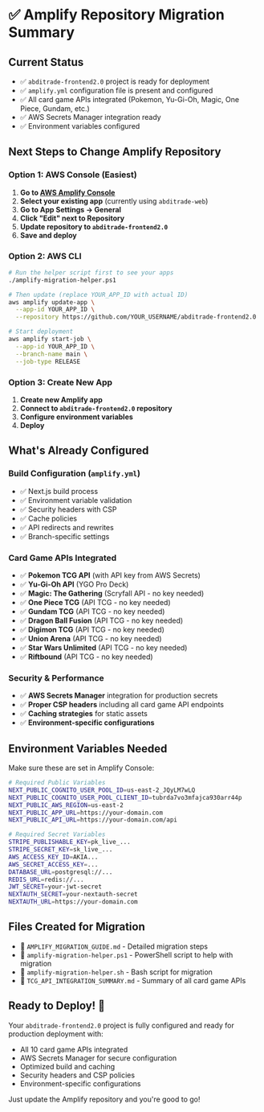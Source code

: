 # ✅ Amplify Repository Migration Summary

## Current Status
- ✅ `abditrade-frontend2.0` project is ready for deployment
- ✅ `amplify.yml` configuration file is present and configured
- ✅ All card game APIs integrated (Pokemon, Yu-Gi-Oh, Magic, One Piece, Gundam, etc.)
- ✅ AWS Secrets Manager integration ready
- ✅ Environment variables configured

## Next Steps to Change Amplify Repository

### Option 1: AWS Console (Easiest)
1. **Go to [AWS Amplify Console](https://console.aws.amazon.com/amplify/)**
2. **Select your existing app** (currently using `abditrade-web`)
3. **Go to App Settings → General**
4. **Click "Edit" next to Repository**
5. **Update repository to `abditrade-frontend2.0`**
6. **Save and deploy**

### Option 2: AWS CLI
```bash
# Run the helper script first to see your apps
./amplify-migration-helper.ps1

# Then update (replace YOUR_APP_ID with actual ID)
aws amplify update-app \
  --app-id YOUR_APP_ID \
  --repository https://github.com/YOUR_USERNAME/abditrade-frontend2.0

# Start deployment
aws amplify start-job \
  --app-id YOUR_APP_ID \
  --branch-name main \
  --job-type RELEASE
```

### Option 3: Create New App
1. **Create new Amplify app**
2. **Connect to `abditrade-frontend2.0` repository**
3. **Configure environment variables**
4. **Deploy**

## What's Already Configured

### Build Configuration (`amplify.yml`)
- ✅ Next.js build process
- ✅ Environment variable validation
- ✅ Security headers with CSP
- ✅ Cache policies
- ✅ API redirects and rewrites
- ✅ Branch-specific settings

### Card Game APIs Integrated
- ✅ **Pokemon TCG API** (with API key from AWS Secrets)
- ✅ **Yu-Gi-Oh API** (YGO Pro Deck)
- ✅ **Magic: The Gathering** (Scryfall API - no key needed)
- ✅ **One Piece TCG** (API TCG - no key needed)
- ✅ **Gundam TCG** (API TCG - no key needed)
- ✅ **Dragon Ball Fusion** (API TCG - no key needed)
- ✅ **Digimon TCG** (API TCG - no key needed)
- ✅ **Union Arena** (API TCG - no key needed)
- ✅ **Star Wars Unlimited** (API TCG - no key needed)
- ✅ **Riftbound** (API TCG - no key needed)

### Security & Performance
- ✅ **AWS Secrets Manager** integration for production secrets
- ✅ **Proper CSP headers** including all card game API endpoints
- ✅ **Caching strategies** for static assets
- ✅ **Environment-specific configurations**

## Environment Variables Needed

Make sure these are set in Amplify Console:

```bash
# Required Public Variables
NEXT_PUBLIC_COGNITO_USER_POOL_ID=us-east-2_JQyLM7wLQ
NEXT_PUBLIC_COGNITO_USER_POOL_CLIENT_ID=tubrda7vo3mfajca930arr44p
NEXT_PUBLIC_AWS_REGION=us-east-2
NEXT_PUBLIC_APP_URL=https://your-domain.com
NEXT_PUBLIC_API_URL=https://your-domain.com/api

# Required Secret Variables
STRIPE_PUBLISHABLE_KEY=pk_live_...
STRIPE_SECRET_KEY=sk_live_...
AWS_ACCESS_KEY_ID=AKIA...
AWS_SECRET_ACCESS_KEY=...
DATABASE_URL=postgresql://...
REDIS_URL=redis://...
JWT_SECRET=your-jwt-secret
NEXTAUTH_SECRET=your-nextauth-secret
NEXTAUTH_URL=https://your-domain.com
```

## Files Created for Migration
- 📄 `AMPLIFY_MIGRATION_GUIDE.md` - Detailed migration steps
- 📄 `amplify-migration-helper.ps1` - PowerShell script to help with migration
- 📄 `amplify-migration-helper.sh` - Bash script for migration
- 📄 `TCG_API_INTEGRATION_SUMMARY.md` - Summary of all card game APIs

## Ready to Deploy! 🚀

Your `abditrade-frontend2.0` project is fully configured and ready for production deployment with:
- All 10 card game APIs integrated
- AWS Secrets Manager for secure configuration
- Optimized build and caching
- Security headers and CSP policies
- Environment-specific configurations

Just update the Amplify repository and you're good to go!